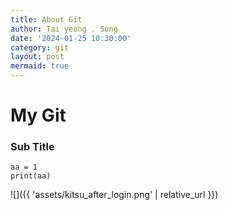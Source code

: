 ```yaml
---
title: About Git
author: Tai yeong . Song
date: '2024-01-25 10:30:00'
category: git
layout: post
mermaid: true
---
```


# My Git

### Sub Title

```
aa = 1
print(aa)
```
![]({{ 'assets/kitsu_after_login.png' | relative_url }})
